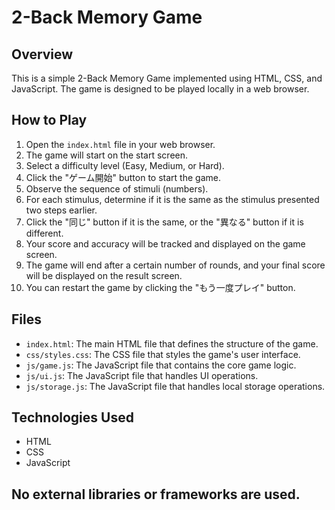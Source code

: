 # 2-Back Memory Game

## Overview

This is a simple 2-Back Memory Game implemented using HTML, CSS, and JavaScript. The game is designed to be played locally in a web browser.

## How to Play

1.  Open the `index.html` file in your web browser.
2.  The game will start on the start screen.
3.  Select a difficulty level (Easy, Medium, or Hard).
4.  Click the "ゲーム開始" button to start the game.
5.  Observe the sequence of stimuli (numbers).
6.  For each stimulus, determine if it is the same as the stimulus presented two steps earlier.
7.  Click the "同じ" button if it is the same, or the "異なる" button if it is different.
8.  Your score and accuracy will be tracked and displayed on the game screen.
9.  The game will end after a certain number of rounds, and your final score will be displayed on the result screen.
10. You can restart the game by clicking the "もう一度プレイ" button.

## Files

*   `index.html`: The main HTML file that defines the structure of the game.
*   `css/styles.css`: The CSS file that styles the game's user interface.
*   `js/game.js`: The JavaScript file that contains the core game logic.
*   `js/ui.js`: The JavaScript file that handles UI operations.
*   `js/storage.js`: The JavaScript file that handles local storage operations.

## Technologies Used

*   HTML
*   CSS
*   JavaScript

## No external libraries or frameworks are used.
